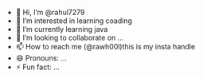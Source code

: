 - 👋 Hi, I’m @rahul7279
- 👀 I’m interested in learning coading
- 🌱 I’m currently learning java
- 💞️ I’m looking to collaborate on ...
- 📫 How to reach me (@rawh00l)this is my insta handle
- 😄 Pronouns: ...
- ⚡ Fun fact: ...

<!---
rahul7279/rahul7279 is a ✨ special ✨ repository because its `README.md` (this file) appears on your GitHub profile.
You can click the Preview link to take a look at your changes.
--->
